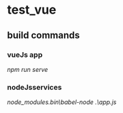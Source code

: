 # test_vue

## build commands
### vueJs app
_npm run serve_
### nodeJsservices 
_node_modules\.bin\babel-node .\app.js_
